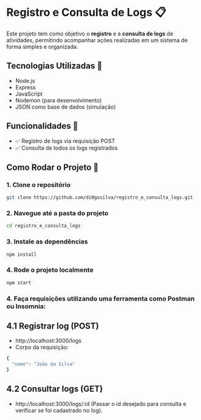# Registro e Consulta de Logs 📋

Este projeto tem como objetivo o **registro** e a **consulta de logs** de atividades, permitindo acompanhar ações realizadas em um sistema de forma simples e organizada.

## Tecnologias Utilizadas 🔧

- Node.js
- Express
- JavaScript
- Nodemon (para desenvolvimento)
- JSON como base de dados (simulação)

## Funcionalidades 🚀 

- ✅ Registro de logs via requisição POST
- ✅ Consulta de todos os logs registrados

## Como Rodar o Projeto 🔧

### 1. Clone o repositório

```bash
git clone https://github.com/di0gosilva/registro_e_consulta_logs.git
```

### 2. Navegue até a pasta do projeto

```bash
cd registro_e_consulta_logs
```

### 3. Instale as dependências

```bash
npm install
```

### 4. Rode o projeto localmente

```bash
npm start
```

### 4. Faça requisições utilizando uma ferramenta como Postman ou Insomnia:

## 4.1 Registrar log (POST)
- http://localhost:3000/logs
- Corpo da requisição:
```bash
{
  "nome": "João da Silva"
}
```
## 4.2 Consultar logs (GET)
- http://localhost:3000/logs/:id (Passar o id desejado para consulta e verificar se foi cadastrado no log).

